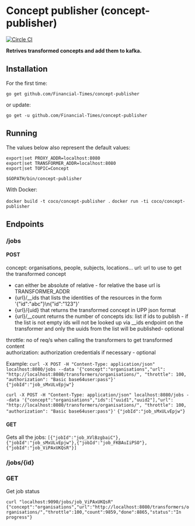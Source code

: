 # Concept publisher (concept-publisher)
[![Circle CI](https://circleci.com/gh/Financial-Times/concept-publisher/tree/master.png?style=shield)](https://circleci.com/gh/Financial-Times/concept-publisher/tree/master)

__Retrives transformed concepts and add them to kafka.__

## Installation

For the first time:

`go get github.com/Financial-Times/concept-publisher`

or update:

`go get -u github.com/Financial-Times/concept-publisher`

## Running

The values below also represent the default values: 

```
export|set PROXY_ADDR=localhost:8080
export|set TRANSFORMER_ADDR=localhost:8080
export|set TOPIC=Concept

$GOPATH/bin/concept-publisher
```

With Docker:

`docker build -t coco/concept-publisher .`
`docker run -ti coco/concept-publisher`

## Endpoints

### /jobs
#### POST
concept: organisations, people, subjects, locations...
url: url to use to get the transformed concept
* can either be absolute of relative - for relative the base url is TRANSFORMER_ADDR
* {url}/__ids that lists the identities of the resources in the form '{"id":"abc"}\n{"id":"123"}'
* {url}/{uid} that returns the transformed concept in UPP json format
* {url}/__count returns the number of concepts
ids: list if ids to publish - if the list is not empty ids will not be looked up via __ids endpoint on the transformer and only the uuids from the list will be published- optional  

throttle: no of req/s when calling the transformers to get transformed content  
authorization: authorization credentials if necessary - optional


Example:
`curl -X POST -H "Content-Type: application/json" localhost:8080/jobs --data '{"concept":"organisations","url": "http://localhost:8080/transformers/organisations/", "throttle": 100, "authorization": "Basic base64user:pass"}'`  
`{"jobId":"job_sMxULvEpjw"}`  
   
`curl -X POST -H "Content-Type: application/json" localhost:8080/jobs --data '{"concept":"organisations","ids":["uuid1","uuid2"],"url": "http://localhost:8080/transformers/organisations/", "throttle": 100, "authorization": "Basic base64user:pass"}'`
`{"jobId":"job_sMxULvEpjw"}`   

#### GET
Gets all the jobs:
`[{"jobId":"job_XVlBzgbaiC"},{"jobId":"job_sMxULvEpjw"},{"jobId":"job_FKBAuIiPSO"},{"jobId":"job_ViPAxUKQsR"}]`


### /jobs/{id}
### GET
Get job status

`curl "localhost:9090/jobs/job_ViPAxUKQsR"`
`{"concept":"organisations","url":"http://localhost:8080/transformers/organisations/","throttle":100,"count":9859,"done":8865,"status":"In progress"}`